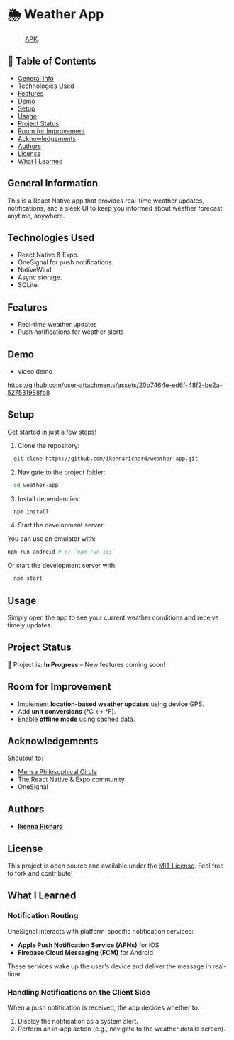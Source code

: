 # 🌦️ Weather App

> [APK](./assets/application-8bc71fbe-154b-4dc2-b05c-0a1f4e8e1363.apk).

## 🚀 Table of Contents

- [General Info](#general-information)
- [Technologies Used](#technologies-used)
- [Features](#features)
- [Demo](#demo)
- [Setup](#setup)
- [Usage](#usage)
- [Project Status](#project-status)
- [Room for Improvement](#room-for-improvement)
- [Acknowledgements](#acknowledgements)
- [Authors](#authors)
- [License](#license)
- [What I Learned](#what-i-learned)

## General Information

This is a React Native app that provides real-time weather updates, notifications, and a sleek UI to keep you informed about weather forecast anytime, anywhere.

## Technologies Used

- React Native & Expo.
- OneSignal for push notifications.
- NativeWind.
- Async storage.
- SQLite.

## Features

- Real-time weather updates
- Push notifications for weather alerts

## Demo

- video demo

https://github.com/user-attachments/assets/20b7464e-ed6f-48f2-be2a-527531988fb8


## Setup

Get started in just a few steps!

1. Clone the repository:

```sh
  git clone https://github.com/ikennarichard/weather-app.git
```

2. Navigate to the project folder:

```sh
  cd weather-app
```

3. Install dependencies:

```sh
  npm install
```

4. Start the development server:

  You can use an emulator with:
  ```sh
  npm run android # or `npm run ios`
  ```

  Or start the development server with:
  ```sh
    npm start
  ```

## Usage

Simply open the app to see your current weather conditions and receive timely updates.

## Project Status

🚧 Project is: **In Progress** – New features coming soon!

## Room for Improvement

- Implement **location-based weather updates** using device GPS.
- Add **unit conversions** (°C ↔ °F).
- Enable **offline mode** using cached data.

## Acknowledgements

Shoutout to:

- [Mensa Philosophical Circle](https://www.mpcircle.org)
- The React Native & Expo community
- OneSignal

## Authors

- **[Ikenna Richard](https://ikennarichard.vercel.app)**

## License

This project is open source and available under the [MIT License](./LICENSE). Feel free to fork and contribute!

## What I Learned

### Notification Routing

OneSignal interacts with platform-specific notification services:

- **Apple Push Notification Service (APNs)** for iOS
- **Firebase Cloud Messaging (FCM)** for Android

These services wake up the user's device and deliver the message in real-time.

### Handling Notifications on the Client Side

When a push notification is received, the app decides whether to:

1. Display the notification as a system alert.
2. Perform an in-app action (e.g., navigate to the weather details screen).
